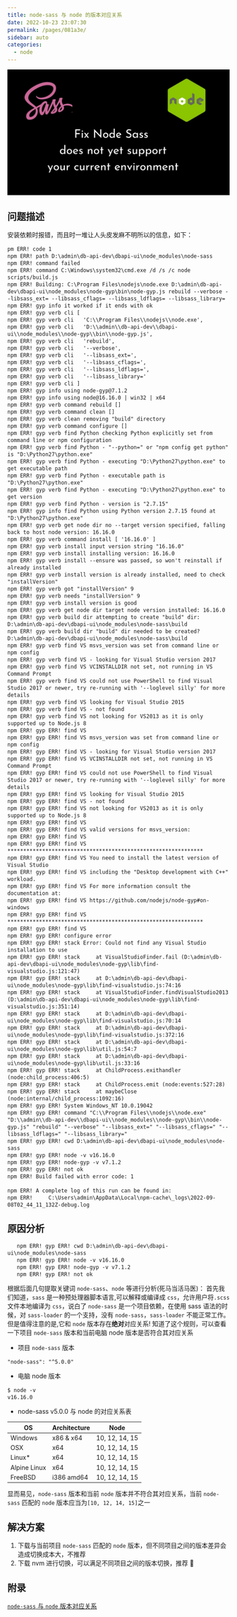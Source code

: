 ```yaml
---
title: node-sass 与 node 的版本对应关系
date: 2022-10-23 23:07:30
permalink: /pages/081a3e/
sidebar: auto
categories:
  - node
---
```


![fix node sass](./fix-nodesass-version.jpeg)

## 问题描述

安装依赖时报错，而且时一堆让人头皮发麻不明所以的信息，如下：

```shell
pm ERR! code 1
npm ERR! path D:\admin\db-api-dev\dbapi-ui\node_modules\node-sass
npm ERR! command failed
npm ERR! command C:\Windows\system32\cmd.exe /d /s /c node scripts/build.js
npm ERR! Building: C:\Program Files\nodejs\node.exe D:\admin\db-api-dev\dbapi-ui\node_modules\node-gyp\bin\node-gyp.js rebuild --verbose --libsass_ext= --libsass_cflags= --libsass_ldflags= --libsass_library=
npm ERR! gyp info it worked if it ends with ok
npm ERR! gyp verb cli [
npm ERR! gyp verb cli   'C:\\Program Files\\nodejs\\node.exe',
npm ERR! gyp verb cli   'D:\\admin\\db-api-dev\\dbapi-ui\\node_modules\\node-gyp\\bin\\node-gyp.js',
npm ERR! gyp verb cli   'rebuild',
npm ERR! gyp verb cli   '--verbose',
npm ERR! gyp verb cli   '--libsass_ext=',
npm ERR! gyp verb cli   '--libsass_cflags=',
npm ERR! gyp verb cli   '--libsass_ldflags=',
npm ERR! gyp verb cli   '--libsass_library='
npm ERR! gyp verb cli ]
npm ERR! gyp info using node-gyp@7.1.2
npm ERR! gyp info using node@16.16.0 | win32 | x64
npm ERR! gyp verb command rebuild []
npm ERR! gyp verb command clean []
npm ERR! gyp verb clean removing "build" directory
npm ERR! gyp verb command configure []
npm ERR! gyp verb find Python checking Python explicitly set from command line or npm configuration
npm ERR! gyp verb find Python - "--python=" or "npm config get python" is "D:\Python27\python.exe"
npm ERR! gyp verb find Python - executing "D:\Python27\python.exe" to get executable path
npm ERR! gyp verb find Python - executable path is "D:\Python27\python.exe"
npm ERR! gyp verb find Python - executing "D:\Python27\python.exe" to get version
npm ERR! gyp verb find Python - version is "2.7.15"
npm ERR! gyp info find Python using Python version 2.7.15 found at "D:\Python27\python.exe"
npm ERR! gyp verb get node dir no --target version specified, falling back to host node version: 16.16.0
npm ERR! gyp verb command install [ '16.16.0' ]
npm ERR! gyp verb install input version string "16.16.0"
npm ERR! gyp verb install installing version: 16.16.0
npm ERR! gyp verb install --ensure was passed, so won't reinstall if already installed
npm ERR! gyp verb install version is already installed, need to check "installVersion"
npm ERR! gyp verb got "installVersion" 9
npm ERR! gyp verb needs "installVersion" 9
npm ERR! gyp verb install version is good
npm ERR! gyp verb get node dir target node version installed: 16.16.0
npm ERR! gyp verb build dir attempting to create "build" dir: D:\admin\db-api-dev\dbapi-ui\node_modules\node-sass\build
npm ERR! gyp verb build dir "build" dir needed to be created? D:\admin\db-api-dev\dbapi-ui\node_modules\node-sass\build
npm ERR! gyp verb find VS msvs_version was set from command line or npm config
npm ERR! gyp verb find VS - looking for Visual Studio version 2017
npm ERR! gyp verb find VS VCINSTALLDIR not set, not running in VS Command Prompt
npm ERR! gyp verb find VS could not use PowerShell to find Visual Studio 2017 or newer, try re-running with '--loglevel silly' for more details
npm ERR! gyp verb find VS looking for Visual Studio 2015
npm ERR! gyp verb find VS - not found
npm ERR! gyp verb find VS not looking for VS2013 as it is only supported up to Node.js 8
npm ERR! gyp ERR! find VS
npm ERR! gyp ERR! find VS msvs_version was set from command line or npm config
npm ERR! gyp ERR! find VS - looking for Visual Studio version 2017
npm ERR! gyp ERR! find VS VCINSTALLDIR not set, not running in VS Command Prompt
npm ERR! gyp ERR! find VS could not use PowerShell to find Visual Studio 2017 or newer, try re-running with '--loglevel silly' for more details
npm ERR! gyp ERR! find VS looking for Visual Studio 2015
npm ERR! gyp ERR! find VS - not found
npm ERR! gyp ERR! find VS not looking for VS2013 as it is only supported up to Node.js 8
npm ERR! gyp ERR! find VS
npm ERR! gyp ERR! find VS valid versions for msvs_version:
npm ERR! gyp ERR! find VS
npm ERR! gyp ERR! find VS **************************************************************
npm ERR! gyp ERR! find VS You need to install the latest version of Visual Studio
npm ERR! gyp ERR! find VS including the "Desktop development with C++" workload.
npm ERR! gyp ERR! find VS For more information consult the documentation at:
npm ERR! gyp ERR! find VS https://github.com/nodejs/node-gyp#on-windows
npm ERR! gyp ERR! find VS **************************************************************
npm ERR! gyp ERR! find VS
npm ERR! gyp ERR! configure error
npm ERR! gyp ERR! stack Error: Could not find any Visual Studio installation to use
npm ERR! gyp ERR! stack     at VisualStudioFinder.fail (D:\admin\db-api-dev\dbapi-ui\node_modules\node-gyp\lib\find-visualstudio.js:121:47)
npm ERR! gyp ERR! stack     at D:\admin\db-api-dev\dbapi-ui\node_modules\node-gyp\lib\find-visualstudio.js:74:16
npm ERR! gyp ERR! stack     at VisualStudioFinder.findVisualStudio2013 (D:\admin\db-api-dev\dbapi-ui\node_modules\node-gyp\lib\find-visualstudio.js:351:14)
npm ERR! gyp ERR! stack     at D:\admin\db-api-dev\dbapi-ui\node_modules\node-gyp\lib\find-visualstudio.js:70:14
npm ERR! gyp ERR! stack     at D:\admin\db-api-dev\dbapi-ui\node_modules\node-gyp\lib\find-visualstudio.js:372:16
npm ERR! gyp ERR! stack     at D:\admin\db-api-dev\dbapi-ui\node_modules\node-gyp\lib\util.js:54:7
npm ERR! gyp ERR! stack     at D:\admin\db-api-dev\dbapi-ui\node_modules\node-gyp\lib\util.js:33:16
npm ERR! gyp ERR! stack     at ChildProcess.exithandler (node:child_process:406:5)
npm ERR! gyp ERR! stack     at ChildProcess.emit (node:events:527:28)
npm ERR! gyp ERR! stack     at maybeClose (node:internal/child_process:1092:16)
npm ERR! gyp ERR! System Windows_NT 10.0.19042
npm ERR! gyp ERR! command "C:\\Program Files\\nodejs\\node.exe" "D:\\admin\\db-api-dev\\dbapi-ui\\node_modules\\node-gyp\\bin\\node-gyp.js" "rebuild" "--verbose" "--libsass_ext=" "--libsass_cflags=" "--libsass_ldflags=" "--libsass_library="
npm ERR! gyp ERR! cwd D:\admin\db-api-dev\dbapi-ui\node_modules\node-sass
npm ERR! gyp ERR! node -v v16.16.0
npm ERR! gyp ERR! node-gyp -v v7.1.2
npm ERR! gyp ERR! not ok
npm ERR! Build failed with error code: 1

npm ERR! A complete log of this run can be found in:
npm ERR!     C:\Users\admin\AppData\Local\npm-cache\_logs\2022-09-08T02_44_11_132Z-debug.log
```

## 原因分析

```shell
   npm ERR! gyp ERR! cwd D:\admin\db-api-dev\dbapi-ui\node_modules\node-sass
   npm ERR! gyp ERR! node -v v16.16.0
   npm ERR! gyp ERR! node-gyp -v v7.1.2
   npm ERR! gyp ERR! not ok
```

根据后面几句提取关键词 `node-sass`、`node` 等进行分析(死马当活马医)：
首先我们知道，`sass` 是一种预处理器脚本语言,可以解释或编译成 `css`，允许用户将`.scss` 文件本地编译为 `css`，说白了 `node-sass` 是一个项目依赖，在使用 sass 语法的时候，对 `sass-loader` 的一个支持，没有 `node-sass`，`sass-loader` 不能正常工作。
但是值得注意的是,它和 `node` 版本存在**绝对**对应关系! 知道了这个规则，可以查看一下项目 `node-sass` 版本和当前电脑 node 版本是否符合其对应关系

- 项目 `node-sass` 版本

```shell
"node-sass": "^5.0.0"
```

- 电脑 node 版本

```shell
$ node -v
v16.16.0
```

- node-sass v5.0.0 与 node 的对应关系表

| OS           | Architecture | Node           |
| ------------ | ------------ | -------------- |
| Windows      | x86 & x64    | 10, 12, 14, 15 |
| OSX          | x64          | 10, 12, 14, 15 |
| Linux\*      | x64          | 10, 12, 14, 15 |
| Alpine Linux | x64          | 10, 12, 14, 15 |
| FreeBSD      | i386 amd64   | 10, 12, 14, 15 |

显而易见，`node-sass` 版本和当前 `node` 版本并不符合其对应关系，当前 `node-sass` 匹配的 `node` 版本应当为`[10, 12, 14, 15]`之一

## 解决方案

1. 下载与当前项目 `node-sass` 匹配的 `node` 版本，但不同项目之间的版本差异会造成切换成本大，不推荐
2. 下载 nvm 进行切换，可以满足不同项目之间的版本切换，推荐 🌟

## 附录

[`node-sass` 与 `node` 版本对应关系](https://github.com/sass/node-sass/releases/)
